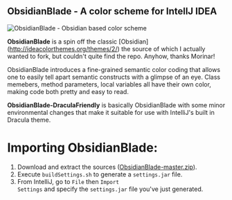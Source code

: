 ObsidianBlade - A color scheme for IntellJ IDEA
-----------------------------------------------

![ObsidianBlade - Obsidian based color scheme](https://raw2.github.com/staslev/ObsidianBlade/master/colors/color-scheme.png "ObsidianBlade")

**ObsidianBlade** is a spin off the classic [Obsidian] (http://ideacolorthemes.org/themes/2/) the source of which I actually wanted to fork, but couldn't quite find the repo. Anyhow, thanks Morinar!

ObsidianBlade introduces a fine-grained semantic color coding that allows one to easily tell apart semantic constructs with a glimpse of an eye. Class memebers, method parameters, local variables all have their own color, making code both pretty and easy to read.

**ObsidianBlade-DraculaFriendly** is basically ObsidianBlade with some minor environmental changes that make it suitable for use with IntelliJ's built in Dracula theme.


Importing ObsidianBlade:
========================

1.  Download and extract the sources ([ObsidianBlade-master.zip](https://github.com/staslev/ObsidianBlade/archive/master.zip)).
2.  Execute <code>buildSettings.sh</code> to generate a <code>settings.jar</code> file.
3.  From IntelliJ, go to <code>File</code> then <code>Import Settings</code> and specify the <code>settings.jar</code> file you've just generated.

